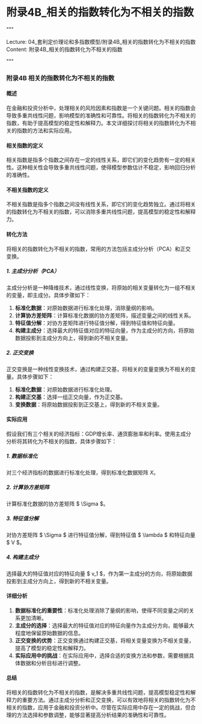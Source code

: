 # 附录4B_相关的指数转化为不相关的指数

"""

Lecture: 04_套利定价理论和多指数模型/附录4B_相关的指数转化为不相关的指数
Content: 附录4B_相关的指数转化为不相关的指数

"""

### 附录4B 相关的指数转化为不相关的指数

#### 概述
在金融和投资分析中，处理相关的风险因素和指数是一个关键问题。相关的指数会导致多重共线性问题，影响模型的准确性和可靠性。将相关的指数转化为不相关的指数，有助于提高模型的稳定性和解释力。本文详细探讨将相关的指数转化为不相关的指数的方法和实际应用。

#### 相关指数的定义
相关指数是指多个指数之间存在一定的线性关系，即它们的变化趋势有一定的相关性。这种相关性会导致多重共线性问题，使得模型参数估计不稳定，影响回归分析的准确性。

#### 不相关指数的定义
不相关指数是指多个指数之间没有线性关系，即它们的变化趋势独立。通过将相关的指数转化为不相关的指数，可以消除多重共线性问题，提高模型的稳定性和解释力。

#### 转化方法
将相关的指数转化为不相关的指数，常用的方法包括主成分分析（PCA）和正交变换。

##### 1. 主成分分析（PCA）
主成分分析是一种降维技术，通过线性变换，将原始的相关变量转化为一组不相关的变量，即主成分。具体步骤如下：
1. **标准化数据**：对原始数据进行标准化处理，消除量纲的影响。
2. **计算协方差矩阵**：计算标准化数据的协方差矩阵，描述变量之间的线性关系。
3. **特征值分解**：对协方差矩阵进行特征值分解，得到特征值和特征向量。
4. **构建主成分**：选择最大的特征值对应的特征向量，作为主成分的方向，将原始数据投影到主成分方向上，得到新的不相关变量。

##### 2. 正交变换
正交变换是一种线性变换技术，通过构建正交基，将相关的变量变换为不相关的变量。具体步骤如下：
1. **标准化数据**：对原始数据进行标准化处理。
2. **构建正交基**：选择一组正交向量，作为正交基。
3. **变换数据**：将原始数据投影到正交基上，得到新的不相关变量。

#### 实际应用
假设我们有三个相关的经济指标：GDP增长率、通货膨胀率和利率。使用主成分分析将其转化为不相关的指数，具体步骤如下：

##### 1. 数据标准化
对三个经济指标的数据进行标准化处理，得到标准化数据矩阵 $X$。

##### 2. 计算协方差矩阵
计算标准化数据的协方差矩阵 $ \Sigma $。

##### 3. 特征值分解
对协方差矩阵 $ \Sigma $ 进行特征值分解，得到特征值 $ \lambda $ 和特征向量 $ V $。

##### 4. 构建主成分
选择最大的特征值对应的特征向量 $ v_1 $，作为第一主成分的方向，将原始数据投影到主成分方向上，得到新的不相关变量。

#### 详细分析
1. **数据标准化的重要性**：标准化处理消除了量纲的影响，使得不同变量之间的关系更加清晰。
2. **主成分的选择**：选择最大的特征值对应的特征向量作为主成分方向，能够最大程度地保留原始数据的信息。
3. **正交变换的优势**：正交变换通过构建正交基，将相关变量变换为不相关变量，提高了模型的稳定性和解释力。
4. **实际应用中的挑战**：在实际应用中，选择合适的变换方法和参数，需要根据具体数据和分析目标进行调整。

#### 总结
将相关的指数转化为不相关的指数，是解决多重共线性问题，提高模型稳定性和解释力的重要方法。通过主成分分析和正交变换，可以有效地将相关的指数转化为不相关的指数，应用于金融和投资分析中。尽管在实际应用中存在一定的挑战，但合理的方法选择和参数调整，能够显著提高分析结果的准确性和可靠性。